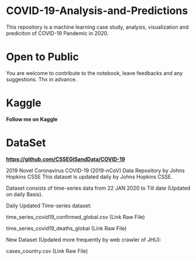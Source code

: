 # COVID-19-Analysis-and-Predictions
This repository is a machine learning case study, analysis, visualization and prediciton of COVID-19 Pandemic in 2020.

# Open to Public 
You are welcome to contribute to the notebook, leave feedbacks and any suggestions. Thx in advance. 

# Kaggle 
**Follow me on Kaggle**

# DataSet  

**https://github.com/CSSEGISandData/COVID-19**


2019 Novel Coronavirus COVID-19 (2019-nCoV) Data Repository by Johns Hopkins CSSE This dataset is updated daily by Johns Hopkins CSSE.<br>

Dataset consists of time-series data from 22 JAN 2020 to Till date (Updated on daily Basis).<br>

Daily Updated Time-series dataset:

time_series_covid19_confirmed_global.csv (Link Raw File)

time_series_covid19_deaths_global (Link Raw File)

New Dataset (Updated more frequently by web crawler of JHU):

cases_country.csv (Link Raw File)
